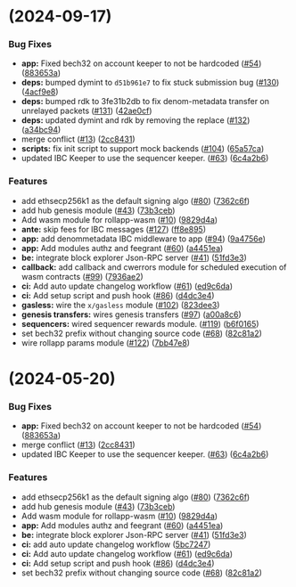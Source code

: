 #  (2024-09-17)


### Bug Fixes

* **app:** Fixed bech32 on account keeper to not be hardcoded  ([#54](https://github.com/artemijspavlovs/rollapp-wasm/issues/54)) ([883653a](https://github.com/artemijspavlovs/rollapp-wasm/commit/883653af7053450af80719e1cfd93e8309ba7a7d))
* **deps:** bumped dymint to `d51b961e7` to fix stuck submission bug ([#130](https://github.com/artemijspavlovs/rollapp-wasm/issues/130)) ([4acf9e8](https://github.com/artemijspavlovs/rollapp-wasm/commit/4acf9e80f1b1189a89dc1b39acb5706418a2157b))
* **deps:** bumped rdk to 3fe31b2db to fix denom-metadata transfer on unrelayed packets ([#131](https://github.com/artemijspavlovs/rollapp-wasm/issues/131)) ([42ae0cf](https://github.com/artemijspavlovs/rollapp-wasm/commit/42ae0cffb427defee32392663599bf1d2c34a482))
* **deps:** updated dymint and rdk by removing the replace ([#132](https://github.com/artemijspavlovs/rollapp-wasm/issues/132)) ([a34bc94](https://github.com/artemijspavlovs/rollapp-wasm/commit/a34bc942d86d658a11038c69e860c973e96a1053))
* merge conflict ([#13](https://github.com/artemijspavlovs/rollapp-wasm/issues/13)) ([2cc8431](https://github.com/artemijspavlovs/rollapp-wasm/commit/2cc8431a3dc57a60efece2a485c7298c08d22ecb))
* **scripts:** fix init script to support mock backends ([#104](https://github.com/artemijspavlovs/rollapp-wasm/issues/104)) ([65a57ca](https://github.com/artemijspavlovs/rollapp-wasm/commit/65a57ca2b00141485ce7e32ab82d6a965b9d336b))
* updated IBC Keeper to use the sequencer keeper. ([#63](https://github.com/artemijspavlovs/rollapp-wasm/issues/63)) ([6c4a2b6](https://github.com/artemijspavlovs/rollapp-wasm/commit/6c4a2b674527476ad08e790dfd4b41ef18f086e3))


### Features

* add ethsecp256k1 as the default signing algo ([#80](https://github.com/artemijspavlovs/rollapp-wasm/issues/80)) ([7362c6f](https://github.com/artemijspavlovs/rollapp-wasm/commit/7362c6f89ba701d3103a5c25bbe45f01de0321f6))
* add hub genesis module ([#43](https://github.com/artemijspavlovs/rollapp-wasm/issues/43)) ([73b3ceb](https://github.com/artemijspavlovs/rollapp-wasm/commit/73b3cebef6c159494f0a4074ef5edb804b82bf0c))
* Add wasm module for rollapp-wasm ([#10](https://github.com/artemijspavlovs/rollapp-wasm/issues/10)) ([9829d4a](https://github.com/artemijspavlovs/rollapp-wasm/commit/9829d4a10b9f7928c98151b7295b20f0d54a8ad0))
* **ante:** skip fees for IBC messages  ([#127](https://github.com/artemijspavlovs/rollapp-wasm/issues/127)) ([ff8e895](https://github.com/artemijspavlovs/rollapp-wasm/commit/ff8e895578215eb62acb6582bfe0a0b8902326f6))
* **app:** add denommetadata IBC middleware to app ([#94](https://github.com/artemijspavlovs/rollapp-wasm/issues/94)) ([9a4756e](https://github.com/artemijspavlovs/rollapp-wasm/commit/9a4756e0cd12bd2faa43531377ff51c15f5ce58f))
* **app:** Add modules authz and feegrant ([#60](https://github.com/artemijspavlovs/rollapp-wasm/issues/60)) ([a4451ea](https://github.com/artemijspavlovs/rollapp-wasm/commit/a4451eaebd11eb49c89a40c239f6dd8593f201d1))
* **be:** integrate block explorer Json-RPC server ([#41](https://github.com/artemijspavlovs/rollapp-wasm/issues/41)) ([51fd3e3](https://github.com/artemijspavlovs/rollapp-wasm/commit/51fd3e36a0404d68325c64f79f65a15afc3be82a))
* **callback:** add callback and cwerrors module for scheduled execution of wasm contracts ([#99](https://github.com/artemijspavlovs/rollapp-wasm/issues/99)) ([7936ae2](https://github.com/artemijspavlovs/rollapp-wasm/commit/7936ae2bfc57ac138989ae39eb968d3b07916bf1))
* **ci:** Add auto update changelog workflow ([#61](https://github.com/artemijspavlovs/rollapp-wasm/issues/61)) ([ed9c6da](https://github.com/artemijspavlovs/rollapp-wasm/commit/ed9c6da98f33a9842ae83007b46bc074f67d2152))
* **ci:** Add setup script and push hook ([#86](https://github.com/artemijspavlovs/rollapp-wasm/issues/86)) ([d4dc3e4](https://github.com/artemijspavlovs/rollapp-wasm/commit/d4dc3e4d73a72ab0e99cefc79c82eb0dcd79b187))
* **gasless:** wire the `x/gasless` module ([#102](https://github.com/artemijspavlovs/rollapp-wasm/issues/102)) ([823dee3](https://github.com/artemijspavlovs/rollapp-wasm/commit/823dee3cf52f205ccff47aa94e5669aa13c2ff9c))
* **genesis transfers:** wires genesis transfers ([#97](https://github.com/artemijspavlovs/rollapp-wasm/issues/97)) ([a00a8c6](https://github.com/artemijspavlovs/rollapp-wasm/commit/a00a8c6d96668bf917c2ca7a0597b1b62ad7a3a7))
* **sequencers:** wired sequencer rewards module. ([#119](https://github.com/artemijspavlovs/rollapp-wasm/issues/119)) ([b6f0165](https://github.com/artemijspavlovs/rollapp-wasm/commit/b6f01657c38dc47233515ac4f100213afce25028))
* set bech32 prefix without changing source code ([#68](https://github.com/artemijspavlovs/rollapp-wasm/issues/68)) ([82c81a2](https://github.com/artemijspavlovs/rollapp-wasm/commit/82c81a2e521669e2f0f48f34c9c8d56ed46d4196))
* wire rollapp params module  ([#122](https://github.com/artemijspavlovs/rollapp-wasm/issues/122)) ([7bb47e8](https://github.com/artemijspavlovs/rollapp-wasm/commit/7bb47e8c23351d13ab91d6292d71e2c1bc1ae590))



#  (2024-05-20)


### Bug Fixes

* **app:** Fixed bech32 on account keeper to not be hardcoded  ([#54](https://github.com/dymensionxyz/rollapp-wasm/issues/54)) ([883653a](https://github.com/dymensionxyz/rollapp-wasm/commit/883653af7053450af80719e1cfd93e8309ba7a7d))
* merge conflict ([#13](https://github.com/dymensionxyz/rollapp-wasm/issues/13)) ([2cc8431](https://github.com/dymensionxyz/rollapp-wasm/commit/2cc8431a3dc57a60efece2a485c7298c08d22ecb))
* updated IBC Keeper to use the sequencer keeper. ([#63](https://github.com/dymensionxyz/rollapp-wasm/issues/63)) ([6c4a2b6](https://github.com/dymensionxyz/rollapp-wasm/commit/6c4a2b674527476ad08e790dfd4b41ef18f086e3))


### Features

* add ethsecp256k1 as the default signing algo ([#80](https://github.com/dymensionxyz/rollapp-wasm/issues/80)) ([7362c6f](https://github.com/dymensionxyz/rollapp-wasm/commit/7362c6f89ba701d3103a5c25bbe45f01de0321f6))
* add hub genesis module ([#43](https://github.com/dymensionxyz/rollapp-wasm/issues/43)) ([73b3ceb](https://github.com/dymensionxyz/rollapp-wasm/commit/73b3cebef6c159494f0a4074ef5edb804b82bf0c))
* Add wasm module for rollapp-wasm ([#10](https://github.com/dymensionxyz/rollapp-wasm/issues/10)) ([9829d4a](https://github.com/dymensionxyz/rollapp-wasm/commit/9829d4a10b9f7928c98151b7295b20f0d54a8ad0))
* **app:** Add modules authz and feegrant ([#60](https://github.com/dymensionxyz/rollapp-wasm/issues/60)) ([a4451ea](https://github.com/dymensionxyz/rollapp-wasm/commit/a4451eaebd11eb49c89a40c239f6dd8593f201d1))
* **be:** integrate block explorer Json-RPC server ([#41](https://github.com/dymensionxyz/rollapp-wasm/issues/41)) ([51fd3e3](https://github.com/dymensionxyz/rollapp-wasm/commit/51fd3e36a0404d68325c64f79f65a15afc3be82a))
* **ci:** add auto update changelog workflow ([5bc7247](https://github.com/dymensionxyz/rollapp-wasm/commit/5bc7247f4ecd073f9410024a7ce0944c126b1aaa))
* **ci:** Add auto update changelog workflow ([#61](https://github.com/dymensionxyz/rollapp-wasm/issues/61)) ([ed9c6da](https://github.com/dymensionxyz/rollapp-wasm/commit/ed9c6da98f33a9842ae83007b46bc074f67d2152))
* **ci:** Add setup script and push hook ([#86](https://github.com/dymensionxyz/rollapp-wasm/issues/86)) ([d4dc3e4](https://github.com/dymensionxyz/rollapp-wasm/commit/d4dc3e4d73a72ab0e99cefc79c82eb0dcd79b187))
* set bech32 prefix without changing source code ([#68](https://github.com/dymensionxyz/rollapp-wasm/issues/68)) ([82c81a2](https://github.com/dymensionxyz/rollapp-wasm/commit/82c81a2e521669e2f0f48f34c9c8d56ed46d4196))




